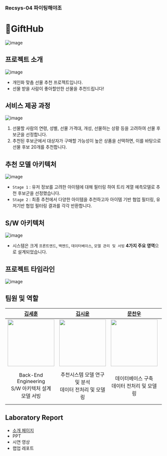 
### Recsys-04 파이팅해야조
# 🎁GiftHub
![image](https://github.com/boostcampaitech6/level2-3-recsys-finalproject-recsys-04/assets/8871767/b681984d-70bf-4587-b49e-067ed7a9b243)
## 프로젝트 소개
![image](https://github.com/boostcampaitech6/level2-3-recsys-finalproject-recsys-04/assets/8871767/6de12d7b-e941-40c6-b8d9-a4628297ac71)
- 개인화 맞춤 선물 추천 프로젝트입니다.
- 선물 받을 사람이 좋아할만한 선물을 추천드립니다!

## 서비스 제공 과정
![image](https://github.com/boostcampaitech6/level2-3-recsys-finalproject-recsys-04/assets/8871767/cbf2ffab-8206-46d1-9807-d6fba4cf2857)
1. 선물할 사람의 연령, 성별, 선물 가격대, 개성, 선물하는 상황 등을 고려하여 선물 후보군을 선정합니다.
2. 추천된 후보군에서 대상자가 구매할 가능성이 높은 상품을 선택하면, 이를 바탕으로 선물 후보 20개를 추천합니다.

## 추천 모델 아키텍처
![image](https://github.com/boostcampaitech6/level2-3-recsys-finalproject-recsys-04/assets/8871767/88ed5236-eea4-4de6-8881-a3fcced9eb16)
- `Stage 1` : 유저 정보를 고려한 아이템에 대해 필터링 하여 트리 계열 예측모델로 추천 후보군을 선정했습니다.
- `Stage 2` : 최종 추천에서 다양한 아이템을 추천하고자 아이템 기반 협업 필터링, 유저기반 협업 필터링 결과를 각각 반환합니다.

## S/W 아키텍처
  ![image](https://github.com/boostcampaitech6/level2-3-recsys-finalproject-recsys-04/assets/8871767/f8ac4cc9-2671-4256-a635-8b07a5a5b43d)
- 시스템은 크게 `프론트엔드`, `백엔드`, `데이터베이스`, `모델 관리 및 서빙` **4가지 주요 영역**으로 설계되었습니다.

## 프로젝트 타임라인
![image](https://github.com/boostcampaitech6/level2-3-recsys-finalproject-recsys-04/assets/8871767/bbc95736-5c64-4a6f-b223-88dd04d3b143)

## 팀원 및 역할
| [김세훈](https://github.com/warpfence) | [김시윤](https://github.com/tldbs5026) | [문찬우](https://github.com/chanwoomoon) | [배건우](https://github.com/gunwoof) | [이승준](https://github.com/llseungjun) |
| :------: |  :------: | :------: | :------: | :------: |
| [<img src="https://avatars.githubusercontent.com/u/8871767?v=4" height=150 width=150>](https://github.com/warpfence) | [<img src="https://avatars.githubusercontent.com/u/68991530?v=4" height=150 width=150> ](https://github.com/tldbs5026) | [<img src="https://avatars.githubusercontent.com/u/95879995?v=4" height=150 width=150> ](https://github.com/chanwoomoon) | [<img src="https://avatars.githubusercontent.com/u/83867930?v=4" height=150 width=150>](https://github.com/gunwoof) | [<img src="https://avatars.githubusercontent.com/u/133944361?v=4" height=150 width=150>](https://github.com/llseungjun) |
|Back-End Engineering<br/>S/W 아키텍처 설계<br/>모델 서빙|추천시스템 모델 연구 및 분석<br/>데이터 전처리 및 모델링|데이터베이스 구축<br/>데이터 전처리 및 모델링|ER다이어그램 설계<br/>모델 리팩토링|Front-End Engineering<br/>UI/UX 디자인<br/>데이터 전처리 및 모델링|

## Laboratory Report
- [소개 페이지](https://www.notion.so/boostcampait/RecSys-04-GiftHub-73d95879d9d34c7abf897a0afe7c9342?pvs=4)
- PPT
- 시연 영상
- 랩업 레포트

